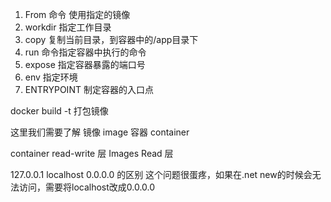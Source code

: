 1. From 命令 使用指定的镜像
2. workdir 指定工作目录
3. copy 复制当前目录，到容器中的/app目录下
4. run 命令指定容器中执行的命令
5. expose 指定容器暴露的端口号
6. env 指定环境
7. ENTRYPOINT 制定容器的入口点

docker build -t <name> <path> 打包镜像


这里我们需要了解
镜像  image 
容器  container

container read-write 层
Images Read 层

127.0.0.1 localhost 0.0.0.0 的区别
这个问题很蛋疼，如果在.net new的时候会无法访问，需要将localhost改成0.0.0.0